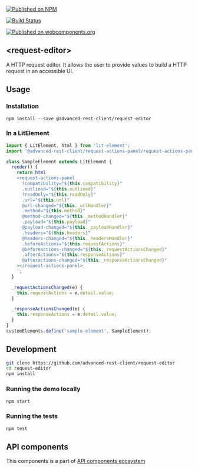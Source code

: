 [![Published on NPM](https://img.shields.io/npm/v/@advanced-rest-client/request-editor.svg)](https://www.npmjs.com/package/@advanced-rest-client/request-editor)

[![Build Status](https://travis-ci.org/advanced-rest-client/request-editor.svg?branch=stage)](https://travis-ci.org/advanced-rest-client/request-editor)

[![Published on webcomponents.org](https://img.shields.io/badge/webcomponents.org-published-blue.svg)](https://www.webcomponents.org/element/advanced-rest-client/request-editor)

## &lt;request-editor&gt;

A HTTP request editor. It allows the user to provide values to build a HTTP request in an accessible UI.

## Usage

### Installation
```
npm install --save @advanced-rest-client/request-editor
```

### In a LitElement

```javascript
import { LitElement, html } from 'lit-element';
import '@advanced-rest-client/request-actions-panel/request-actions-panel.js';

class SampleElement extends LitElement {
  render() {
    return html`
    <request-actions-panel
      ?compatibility="${this.compatibility}"
      .outlined="${this.outlined}"
      ?readOnly="${this.readOnly}"
      .url="${this.url}"
      @url-changed="${this._urlHandler}"
      .method="${this.method}"
      @method-changed="${this._methodHandler}"
      .payload="${this.payload}"
      @payload-changed="${this._payloadHandler}"
      .headers="${this.headers}"
      @headers-changed="${this._headersHandler}"
      .beforeActions="${this.requestActions}"
      @beforeactions-changed="${this._requestActionsChanged}"
      .afterActions="${this.responseActions}"
      @afteractions-changed="${this._responseActionsChanged}"
    ></request-actions-panel>
    `;
  }

  _requestActionsChanged(e) {
    this.requestActions = e.detail.value;
  }

  _responseActionsChanged(e) {
    this.responseActions = e.detail.value;
  }
}
customElements.define('sample-element', SampleElement);
```

## Development

```sh
git clone https://github.com/advanced-rest-client/request-editor
cd request-editor
npm install
```

### Running the demo locally

```sh
npm start
```

### Running the tests
```sh
npm test
```

## API components

This components is a part of [API components ecosystem](https://elements.advancedrestclient.com/)
